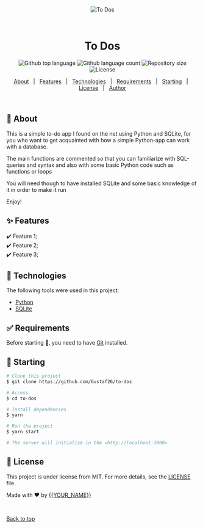<div align="center" id="top"> 
  <img src="./.github/app.gif" alt="To Dos" />

&#xa0;

  <!-- <a href="https://todos.netlify.app">Demo</a> -->
</div>

<h1 align="center">To Dos</h1>

<p align="center">
  <img alt="Github top language" src="https://img.shields.io/github/languages/top/Gustaf26/to-dos?color=56BEB8">

  <img alt="Github language count" src="https://img.shields.io/github/languages/count/Gustaf26/to-dos?color=56BEB8">

  <img alt="Repository size" src="https://img.shields.io/github/repo-size/Gustaf26/to-dos?color=56BEB8">

  <img alt="License" src="https://img.shields.io/github/license/Gustaf26/to-dos?color=56BEB8">

</p>

<!-- Status -->

<!-- <h4 align="center">
	🚧  To Dos 🚀 Under construction...  🚧
</h4>

<hr> -->

<p align="center">
  <a href="#dart-about">About</a> &#xa0; | &#xa0; 
  <a href="#sparkles-features">Features</a> &#xa0; | &#xa0;
  <a href="#rocket-technologies">Technologies</a> &#xa0; | &#xa0;
  <a href="#white_check_mark-requirements">Requirements</a> &#xa0; | &#xa0;
  <a href="#checkered_flag-starting">Starting</a> &#xa0; | &#xa0;
  <a href="#memo-license">License</a> &#xa0; | &#xa0;
  <a href="https://github.com/{{YOUR_GITHUB_USERNAME}}" target="_blank">Author</a>
</p>

<br>

## :dart: About

This is a simple to-do app I found on the net using Python and SQLite, for you who want to get acquainted with how a simple Python-app can work with a database.

The main functions are commented so that you can familiarize with SQL-queries and syntax and also with some basic Python code such as functions or loops

You will need though to have installed SQLite and some basic knowledge of it in order to make it run

Enjoy!

## :sparkles: Features

:heavy_check_mark: Feature 1;\
:heavy_check_mark: Feature 2;\
:heavy_check_mark: Feature 3;

## :rocket: Technologies

The following tools were used in this project:

- [Python](https://docs.python.org/)
- [SQLite](https://sqlite.org/)

## :white_check_mark: Requirements

Before starting :checkered_flag:, you need to have [Git](https://git-scm.com) installed.

## :checkered_flag: Starting

```bash
# Clone this project
$ git clone https://github.com/Gustaf26/to-dos

# Access
$ cd to-dos

# Install dependencies
$ yarn

# Run the project
$ yarn start

# The server will initialize in the <http://localhost:3000>
```

## :memo: License

This project is under license from MIT. For more details, see the [LICENSE](LICENSE.md) file.

Made with :heart: by <a href="https://github.com/{{YOUR_GITHUB_USERNAME}}" target="_blank">{{YOUR_NAME}}</a>

&#xa0;

<a href="#top">Back to top</a>
